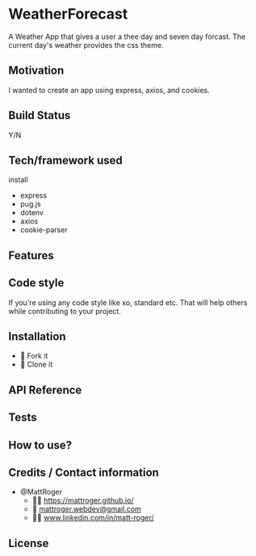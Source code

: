 # WeatherForecast
A Weather App that gives a user a thee day and seven day forcast. The current day's weather provides the css theme.

## Motivation
I wanted to create an app using express, axios, and cookies.

## Build Status
Y/N

## Tech/framework used
install 
* express
* pug.js
* dotenv
* axios
* cookie-parser

## Features

## Code style
If you're using any code style like xo, standard etc. That will help others while contributing to your project. 


## Installation
* :trident: Fork it
* :sheep: Clone it


## API Reference

## Tests

## How to use?


## Credits / Contact information
* @MattRoger 
  * :man_office_worker: https://mattroger.github.io/
  * :e-mail: mattroger.webdev@gmail.com
  * :man_office_worker: www.linkedin.com/in/matt-roger/


## License
